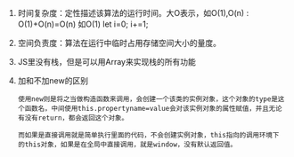1. 时间复杂度：定性描述该算法的运行时间。大O表示，如O(1),O(n) :   O(1)+O(n)=O(n)
    如O(1)
    let i=0;
     i+=1;
    
2. 空间负责度：算法在运行中临时占用存储空间大小的量度。

3. JS里没有栈，但是可以用Array来实现栈的所有功能

4. 加和不加new的区别

    ```
    使用new则是将之当做构造函数来调用，会创建一个该类的实例对象，这个对象的type是这个函数名，中间使用this.propertyname=value会对该实例对象的属性赋值，并且无论有没有return，都会返回这个对象。
    
    而如果是直接调用就是简单执行里面的代码，不会创建实例对象，this指向的调用环境下的this对象，如果是在全局中直接调用，就是window，没有默认返回值。
    ```

    
